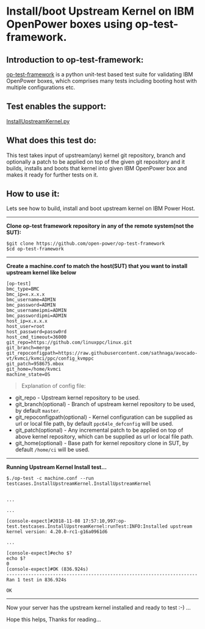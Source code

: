 # Install/boot Upstream Kernel on IBM OpenPower boxes using op-test-framework.

## Introduction to op-test-framework:
[op-test-framework](https://github.com/open-power/op-test-framework) is a python unit-test based test suite for validating IBM OpenPower boxes, which comprises many tests including booting host with multiple configurations etc.

## Test enables the support:
[InstallUpstreamKernel.py](https://github.com/open-power/op-test-framework/blob/master/testcases/InstallUpstreamKernel.py)

## What does this test do:
This test takes input of upstream(any) kernel git repository, branch and optionally a patch to be applied on top of the given git repository and it builds, installs and boots that kernel into given IBM OpenPower box and makes it ready for further tests on it.

## How to use it:
Lets see how to build, install and boot upstream kernel on IBM Power Host.

----

__Clone op-test framework repository in any of the remote system(not the SUT):__

```
$git clone https://github.com/open-power/op-test-framework
$cd op-test-framework
```

----

__Create a machine.conf to match the host(SUT) that you want to install upstream kernel like below__

```
[op-test]
bmc_type=BMC
bmc_ip=x.x.x.x
bmc_username=ADMIN
bmc_password=ADMIN
bmc_usernameipmi=ADMIN
bmc_passwordipmi=ADMIN
host_ip=x.x.x.x
host_user=root
host_password=passw0rd
host_cmd_timeout=36000
git_repo=https://github.com/linuxppc/linux.git
git_branch=merge
git_repoconfigpath=https://raw.githubusercontent.com/sathnaga/avocado-vt/kvmci/kvmci/ppc/config_kvmppc
git_patch=958675.mbox
git_home=/home/kvmci
machine_state=OS
```

>Explanation of config file:

* git_repo - Upstream kernel repository to be used.
* git_branch(optional) - Branch of upstream kernel repository to be used, by default `master`.
* git_repoconfigpath(optional) - Kernel configuration can be supplied as url or local file path, by default `ppc64le_defconfig` will be used.
* git_patch(optional) - Any incremental patch to be applied on top of above kernel repository, which can be supplied as
url or local file path.
* git_home(optional) - Base path for kernel repository clone in SUT, by default `/home/ci` will be used.

----

__Running Upstream Kernel Install test...__

```
$./op-test -c machine.conf --run testcases.InstallUpstreamKernel.InstallUpstreamKernel


...

...

[console-expect]#2018-11-08 17:57:10,997:op-test.testcases.InstallUpstreamKernel:runTest:INFO:Installed upstream kernel version: 4.20.0-rc1-g16a0961d6

...

[console-expect]#echo $?
echo $?
0
[console-expect]#OK (836.924s)
----------------------------------------------------------------------
Ran 1 test in 836.924s

OK
```

----

Now your server has the upstream kernel installed and ready to test :-) ...

Hope this helps, Thanks for reading...
